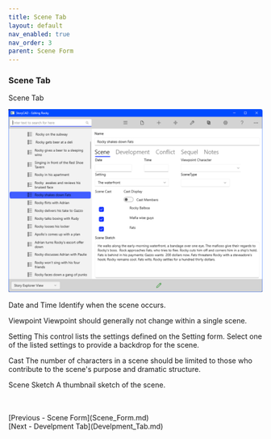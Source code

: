 ```yaml
---
title: Scene Tab
layout: default
nav_enabled: true
nav_order: 3
parent: Scene Form
---
```

### Scene Tab ###
Scene Tab

![](Scene-Scene-Tab.png)

Date and Time		Identify when the scene occurs.

Viewpoint		Viewpoint should generally not change within a single scene.

Setting		This control lists the settings defined on the Setting form.  Select one of the listed settings to provide a backdrop for the scene.

Cast		The number of characters in a scene should be limited to those who contribute to the scene's purpose and dramatic structure.

Scene Sketch		A thumbnail sketch of the scene.


 <br/>
 <br/>
[Previous - Scene Form](Scene_Form.md) <br/>
[Next - Develpment Tab](Develpment_Tab.md) <br/>
